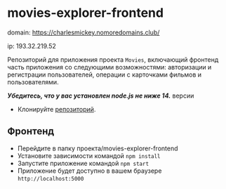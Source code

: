 # movies-explorer-frontend

domain: https://charlesmickey.nomoredomains.club/

ip: 193.32.219.52

Репозиторий для приложения проекта `Movies`,
включающий фронтенд часть приложения со следующими возможностями:
авторизации и регистрации пользователей, 
операции с карточками фильмов и пользователями.

***Убедитесь, что у вас установлен node.js не ниже 14.*** версии  
* Клонируйте [репозиторий](https://github.com/CharlesMickey/movies-explorer-frontend.git).

## Фронтенд
* Перейдите в папку проекта/movies-explorer-frontend
* Установите зависимости командой `npm install`
* Запустите приложение командой `npm start`
* Приложение будет доступно в вашем браузере `http://localhost:5000`
